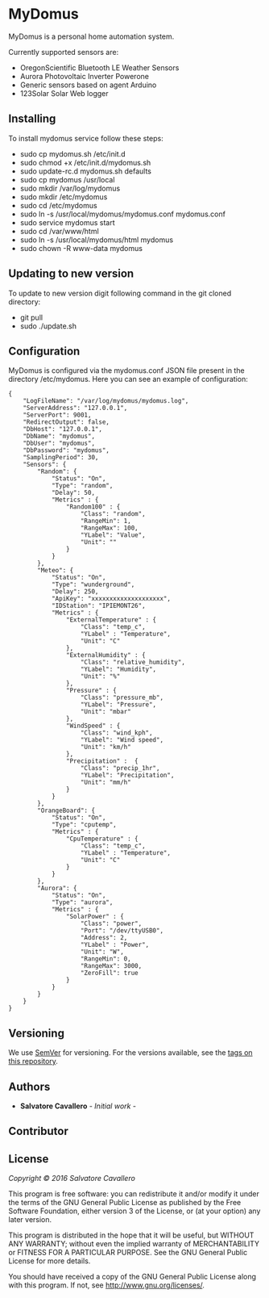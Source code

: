 # MyDomus

MyDomus is a personal home automation system. 

Currently supported sensors are:

* OregonScientific Bluetooth LE Weather Sensors
* Aurora Photovoltaic Inverter Powerone
* Generic sensors based on agent Arduino
* 123Solar Solar Web logger


## Installing

To install mydomus service follow these steps:


* sudo cp mydomus.sh /etc/init.d
* sudo chmod +x /etc/init.d/mydomus.sh
* sudo update-rc.d mydomus.sh defaults
* sudo cp mydomus /usr/local
* sudo mkdir /var/log/mydomus
* sudo mkdir /etc/mydomus
* sudo cd /etc/mydomus
* sudo ln -s /usr/local/mydomus/mydomus.conf mydomus.conf
* sudo service mydomus start
* sudo cd /var/www/html
* sudo ln -s /usr/local/mydomus/html mydomus
* sudo chown -R www-data mydomus

## Updating to new version

To update to new version digit following command in the git cloned directory:

* git pull
* sudo ./update.sh 

## Configuration

MyDomus is configured via the mydomus.conf JSON file present in the directory /etc/mydomus. Here you can see an example of 
configuration:

```
{
    "LogFileName": "/var/log/mydomus/mydomus.log",
    "ServerAddress": "127.0.0.1",
    "ServerPort": 9001,
    "RedirectOutput": false,
    "DbHost": "127.0.0.1",
    "DbName": "mydomus",
    "DbUser": "mydomus",
    "DbPassword": "mydomus",
    "SamplingPeriod": 30,
    "Sensors": {
        "Random": {
            "Status": "On",
            "Type": "random",
            "Delay": 50,
            "Metrics" : {
                "Random100" : {
                    "Class": "random",
                    "RangeMin": 1,
                    "RangeMax": 100,
                    "YLabel": "Value",
                    "Unit": ""
                }
            }
        },
        "Meteo": {
            "Status": "On",
            "Type": "wunderground",
            "Delay": 250,
            "ApiKey": "xxxxxxxxxxxxxxxxxxxx",
            "IDStation": "IPIEMONT26",
            "Metrics" : {
                "ExternalTemperature" : {
                    "Class": "temp_c",
                    "YLabel" : "Temperature",
                    "Unit": "C"
                },
                "ExternalHumidity" : {
                    "Class": "relative_humidity",
                    "YLabel": "Humidity",
                    "Unit": "%"
                },
                "Pressure" : {
                    "Class": "pressure_mb",
                    "YLabel": "Pressure",
                    "Unit": "mbar"
                },
                "WindSpeed" : {
                    "Class": "wind_kph",
                    "YLabel": "Wind speed",
                    "Unit": "km/h"
                },
                "Precipitation" :  {
                    "Class": "precip_1hr",
                    "YLabel": "Precipitation",
                    "Unit": "mm/h"
                }
            }
        },
        "OrangeBoard": {
            "Status": "On",
            "Type": "cputemp",
            "Metrics" : {
                "CpuTemperature" : {
                    "Class": "temp_c",
                    "YLabel" : "Temperature",
                    "Unit": "C"
                }
            }
        },
        "Aurora": {
            "Status": "On",
            "Type": "aurora",
            "Metrics" : {
                "SolarPower" : {
                    "Class": "power",
                    "Port": "/dev/ttyUSB0",
                    "Address": 2,
                    "YLabel" : "Power",
                    "Unit": "W",
                    "RangeMin": 0,
                    "RangeMax": 3000,
                    "ZeroFill": true
                }
            }
        }
    }
}
```


## Versioning

We use [SemVer](http://semver.org/) for versioning. For the versions available, see the [tags on this repository](https://github.com/scavallero/mydomus/tags). 

## Authors

* **Salvatore Cavallero** - *Initial work* - 

## Contributor

## License

_Copyright © 2016 Salvatore Cavallero_

This program is free software: you can redistribute it and/or modify
it under the terms of the GNU General Public License as published by
the Free Software Foundation, either version 3 of the License, or
(at your option) any later version.

This program is distributed in the hope that it will be useful,
but WITHOUT ANY WARRANTY; without even the implied warranty of
MERCHANTABILITY or FITNESS FOR A PARTICULAR PURPOSE.  See the
GNU General Public License for more details.

You should have received a copy of the GNU General Public License
along with this program.  If not, see <http://www.gnu.org/licenses/>.


